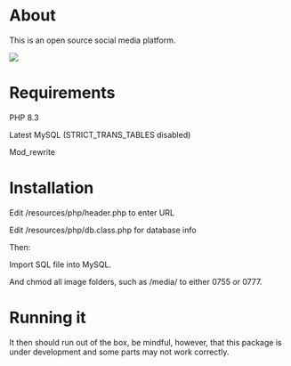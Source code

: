 # About

This is an open source social media platform.

<img src="https://i.ibb.co/h9qRHtM/Untitled-2.png" />

# Requirements

PHP 8.3

Latest MySQL (STRICT_TRANS_TABLES disabled)

Mod_rewrite

# Installation

Edit /resources/php/header.php to enter URL 

Edit /resources/php/db.class.php for database info

Then:

Import SQL file into MySQL.

And chmod all image folders, such as /media/ to either 0755 or 0777.

# Running it

It then should run out of the box, be mindful, however, that this package is under development and some parts may not work correctly.

